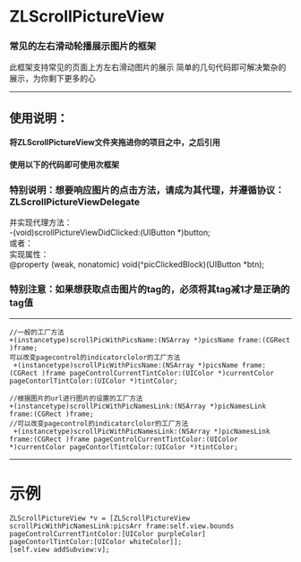 # ZLScrollPictureView
### 常见的左右滑动轮播展示图片的框架

此框架支持常见的页面上方左右滑动图片的展示
简单的几句代码即可解决繁杂的展示，为你剩下更多的心

**********************************************************
## 使用说明：<br>
#### 将ZLScrollPictureView文件夹拖进你的项目之中，之后引用<br>
#### 使用以下的代码即可使用次框架<br>
### 特别说明：想要响应图片的点击方法，请成为其代理，并遵循协议：ZLScrollPictureViewDelegate<br>
并实现代理方法：<br>
 -(void)scrollPictureViewDidClicked:(UIButton *)button;<br>
或者：<br>
实现属性：<br>
@property (weak, nonatomic) void(^picClickedBlock)(UIButton *btn);<br>
### 特别注意：如果想获取点击图片的tag的，必须将其tag减1才是正确的tag值<br>
*************************************************************
```
//一般的工厂方法
+(instancetype)scrollPicWithPicsName:(NSArray *)picsName frame:(CGRect )frame;
可以改变pagecontrol的indicatorclolor的工厂方法
 +(instancetype)scrollPicWithPicsName:(NSArray *)picsName frame:(CGRect )frame pageControlCurrentTintColor:(UIColor *)currentColor pageContorlTintColor:(UIColor *)tintColor;

//根据图片的url进行图片的设置的工厂方法
+(instancetype)scrollPicWithPicNamesLink:(NSArray *)picNamesLink frame:(CGRect )frame;
//可以改变pagecontrol的indicatorclolor的工厂方法
 +(instancetype)scrollPicWithPicNamesLink:(NSArray *)picNamesLink frame:(CGRect )frame pageControlCurrentTintColor:(UIColor *)currentColor pageContorlTintColor:(UIColor *)tintColor;
```
**********************************************************

# 示例
```
ZLScrollPictureView *v = [ZLScrollPictureView scrollPicWithPicNamesLink:picsArr frame:self.view.bounds pageControlCurrentTintColor:[UIColor purpleColor] pageContorlTintColor:[UIColor whiteColor]];
[self.view addSubview:v];
```
